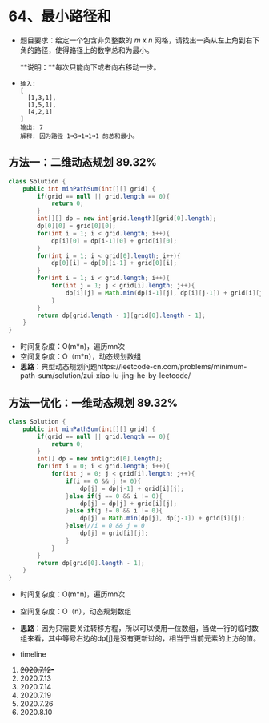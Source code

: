# 64、最小路径和

- 题目要求：给定一个包含非负整数的 *m* x *n* 网格，请找出一条从左上角到右下角的路径，使得路径上的数字总和为最小。

  **说明：**每次只能向下或者向右移动一步。

- ```
  输入:
  [
    [1,3,1],
    [1,5,1],
    [4,2,1]
  ]
  输出: 7
  解释: 因为路径 1→3→1→1→1 的总和最小。
  ```



## 方法一：二维动态规划 89.32%

```java
class Solution {
    public int minPathSum(int[][] grid) {
        if(grid == null || grid.length == 0){
            return 0;
        }
        int[][] dp = new int[grid.length][grid[0].length];
        dp[0][0] = grid[0][0];
        for(int i = 1; i < grid.length; i++){
            dp[i][0] = dp[i-1][0] + grid[i][0];
        }
        for(int i = 1; i < grid[0].length; i++){
            dp[0][i] = dp[0][i-1] + grid[0][i];
        }
        for(int i = 1; i < grid.length; i++){
            for(int j = 1; j < grid[i].length; j++){
                dp[i][j] = Math.min(dp[i-1][j], dp[i][j-1]) + grid[i][j];
            }
        }
        return dp[grid.length - 1][grid[0].length - 1];
    }
}
```

- 时间复杂度：O(m*n)，遍历mn次
- 空间复杂度：O（m*n），动态规划数组
- **思路**：典型动态规划问题https://leetcode-cn.com/problems/minimum-path-sum/solution/zui-xiao-lu-jing-he-by-leetcode/



## 方法一优化：一维动态规划 89.32%

```java
class Solution {
    public int minPathSum(int[][] grid) {
        if(grid == null || grid.length == 0){
            return 0;
        }
        int[] dp = new int[grid[0].length];
        for(int i = 0; i < grid.length; i++){
            for(int j = 0; j < grid[i].length; j++){
                if(i == 0 && j != 0){
                    dp[j] = dp[j-1] + grid[i][j];
                }else if(j == 0 && i != 0){
                    dp[j] = dp[j] + grid[i][j];
                }else if(j != 0 && i != 0){
                    dp[j] = Math.min(dp[j], dp[j-1]) + grid[i][j];
                }else{//i = 0 && j = 0
                    dp[j] = grid[i][j];
                }
            }
        }
        return dp[grid[0].length - 1];
    }
}
```

- 时间复杂度：O(m*n)，遍历mn次
- 空间复杂度：O（n），动态规划数组
- **思路**：因为只需要关注转移方程，所以可以使用一位数组，当做一行的临时数组来看，其中等号右边的dp[j]是没有更新过的，相当于当前元素的上方的值。



- timeline

1. ~~2020.7.12-~~
2. 2020.7.13
3. 2020.7.14
4. 2020.7.19
5. 2020.7.26
6. 2020.8.10